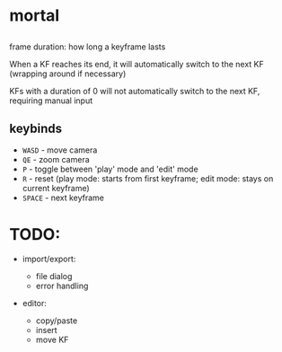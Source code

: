 # mortal

##

frame duration: how long a keyframe lasts

When a KF reaches its end, it will automatically switch to the next KF (wrapping around if necessary)

KFs with a duration of 0 will not automatically switch to the next KF, requiring manual input

## keybinds

-   `WASD` - move camera
-   `QE` - zoom camera
-   `P` - toggle between 'play' mode and 'edit' mode
-   `R` - reset (play mode: starts from first keyframe; edit mode: stays on current keyframe)
-   `SPACE` - next keyframe

# TODO:

-   import/export:

    -   file dialog
    -   error handling

-   editor:
    -   copy/paste
    -   insert
    -   move KF

